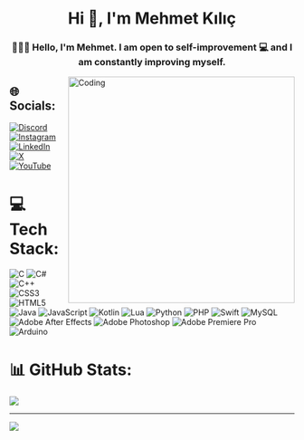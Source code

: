 <h1 align="center">Hi 👋, I'm Mehmet Kılıç</h1>
<h3 align="center">👨🏻‍💻 Hello, I'm Mehmet. I am open to self-improvement 💻 and I am constantly improving myself.</h3>
<img align="right" alt="Coding" width="400" src="https://cdn.dribbble.com/users/1162077/screenshots/3848914/programmer.gif"> </img>

## 🌐 Socials:
[![Discord](https://img.shields.io/badge/Discord-%237289DA.svg?logo=discord&logoColor=white)](https://discord.gg/WUt3FC58JZ) [![Instagram](https://img.shields.io/badge/Instagram-%23E4405F.svg?logo=Instagram&logoColor=white)](https://instagram.com/_mehmetkilic) [![LinkedIn](https://img.shields.io/badge/LinkedIn-%230077B5.svg?logo=linkedin&logoColor=white)](https://linkedin.com/in/mehmetkiliç) [![X](https://img.shields.io/badge/X-black.svg?logo=X&logoColor=white)](https://x.com/_mehmetkilic35) [![YouTube](https://img.shields.io/badge/YouTube-%23FF0000.svg?logo=YouTube&logoColor=white)](https://youtube.com/channel/UCnxweirKG2ku2YlMm83qohw) 

# 💻 Tech Stack:
![C](https://img.shields.io/badge/c-%2300599C.svg?style=flat&logo=c&logoColor=white) ![C#](https://img.shields.io/badge/c%23-%23239120.svg?style=flat&logo=csharp&logoColor=white) ![C++](https://img.shields.io/badge/c++-%2300599C.svg?style=flat&logo=c%2B%2B&logoColor=white) ![CSS3](https://img.shields.io/badge/css3-%231572B6.svg?style=flat&logo=css3&logoColor=white) ![HTML5](https://img.shields.io/badge/html5-%23E34F26.svg?style=flat&logo=html5&logoColor=white) ![Java](https://img.shields.io/badge/java-%23ED8B00.svg?style=flat&logo=openjdk&logoColor=white) ![JavaScript](https://img.shields.io/badge/javascript-%23323330.svg?style=flat&logo=javascript&logoColor=%23F7DF1E) ![Kotlin](https://img.shields.io/badge/kotlin-%237F52FF.svg?style=flat&logo=kotlin&logoColor=white) ![Lua](https://img.shields.io/badge/lua-%232C2D72.svg?style=flat&logo=lua&logoColor=white) ![Python](https://img.shields.io/badge/python-3670A0?style=flat&logo=python&logoColor=ffdd54) ![PHP](https://img.shields.io/badge/php-%23777BB4.svg?style=flat&logo=php&logoColor=white) ![Swift](https://img.shields.io/badge/swift-F54A2A?style=flat&logo=swift&logoColor=white) ![MySQL](https://img.shields.io/badge/mysql-%2300000f.svg?style=flat&logo=mysql&logoColor=white) ![Adobe After Effects](https://img.shields.io/badge/Adobe%20After%20Effects-9999FF.svg?style=flat&logo=Adobe%20After%20Effects&logoColor=white) ![Adobe Photoshop](https://img.shields.io/badge/adobe%20photoshop-%2331A8FF.svg?style=flat&logo=adobe%20photoshop&logoColor=white) ![Adobe Premiere Pro](https://img.shields.io/badge/Adobe%20Premiere%20Pro-9999FF.svg?style=flat&logo=Adobe%20Premiere%20Pro&logoColor=white) ![Arduino](https://img.shields.io/badge/-Arduino-00979D?style=flat&logo=Arduino&logoColor=white)
# 📊 GitHub Stats:
![](https://github-readme-stats.vercel.app/api/top-langs/?username=mehmetkilic35&theme=default&hide_border=false&include_all_commits=false&count_private=false&layout=compact)

---
[![](https://visitcount.itsvg.in/api?id=mehmetkilic35&icon=0&color=0)](https://visitcount.itsvg.in)

